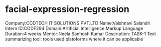 # facial-expression-regression
Company:CODTECH IT SOLUTIONS PVT.LTD
Name:Vaishnavi Salandri
Intern ID:CODF294
Domain:Artificial Intelligence Markup Language
Duration:4 weeks
Mentor:Neela Sanhosh Kumar
Description:
TASK-1 
Text summarizing tool: 
tools used
platoforms
where it can be applicable
